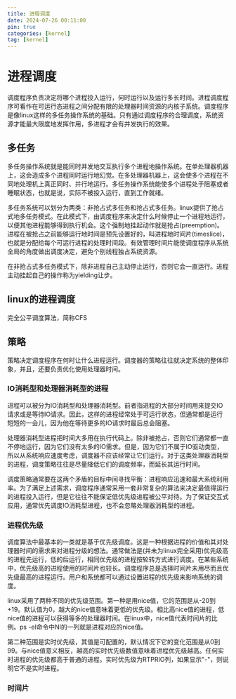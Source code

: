 ```yaml
---
title: 进程调度
date: 2024-07-26 00:11:00
pin: true
categories: [kernel]
tag: [kernel]
---
```


# 进程调度

调度程序负责决定将哪个进程投入运行，何时运行以及运行多长时间。进程调度程序可看作在可运行态进程之间分配有限的处理器时间资源的内核子系统。调度程序是像linux这样的多任务操作系统的基础。只有通过调度程序的合理调度，系统资源才能最大限度地发挥作用，多进程才会有并发执行的效果。

## 多任务

多任务操作系统就是能同时并发地交互执行多个进程地操作系统。在单处理器机器上，这会造成多个进程同时运行地幻觉。在多处理器机器上，这会使多个进程在不同地处理机上真正同时、并行地运行。多任务操作系统能使多个进程处于阻塞或者睡眠状态，也就是说，实际不被投入运行，直到工作就绪。

多任务系统可以划分为两类：非抢占式多任务和抢占式多任务。linux提供了抢占式地多任务模式。在此模式下，由调度程序来决定什么时候停止一个进程地运行，以便其他进程能够得到执行机会。这个强制地挂起动作就是抢占(preemption)。进程在被抢占之前能够运行地时间是预先设置好的，叫进程地时间片(timeslice)，也就是分配给每个可运行进程的处理时间段。有效管理时间片能使调度程序从系统全局的角度做出调度决定，避免个别线程独占系统资源。

在非抢占式多任务模式下，除非进程自己主动停止运行，否则它会一直运行。进程主动挂起自己的操作称为yielding让步。

## linux的进程调度

完全公平调度算法，简称CFS

## 策略

策略决定调度程序在何时让什么进程运行。调度器的策略往往就决定系统的整体印象，并且，还要负责优化使用处理器时间。

### IO消耗型和处理器消耗型的进程

进程可以被分为IO消耗型和处理器消耗型。前者指进程的大部分时间用来提交IO请求或是等待IO请求。因此，这样的进程经常处于可运行状态，但通常都是运行短短的一会儿，因为他在等待更多的IO请求时最后总会阻塞。

处理器消耗型进程把时间大多用在执行代码上。除非被抢占，否则它们通常都一直不停地运行，因为它们没有太多的IO需求。但是，因为它们不属于IO驱动类型，所以从系统响应速度考虑，调度器不应该经常让它们运行。对于这类处理器消耗型的进程，调度策略往往是尽量降低它们的调度频率，而延长其运行时间。

调度策略通常要在这两个矛盾的目标中间寻找平衡：进程响应迅速和最大系统利用率。为了满足上述需求，调度程序通常采用一套非常复杂的算法来决定最值得运行的进程投入运行，但是它往往不能保证低优先级进程被公平对待。为了保证交互式应用，通常优先调度IO消耗型进程，也不会忽略处理器消耗型的进程。

### 进程优先级

调度算法中最基本的一类就是基于优先级调度。这是一种根据进程的价值和其对处理器时间的需求来对进程分级的想法。通常做法是(并未为linux完全采用)优先级高的进程先运行，低的后运行，相同优先级的进程按轮转方式进行调度。在某些系统中，优先级高的进程使用的时间片也较长。调度程序总是选择时间片未用尽而且优先级最高的进程运行。用户和系统都可以通过设置进程的优先级来影响系统的调度。

linux采用了两种不同的优先级范围。第一种是用nice值，它的范围是从-20到+19。默认值为0，越大的nice值意味着更低的优先级。相比高nice值的进程，低nice值的进程可以获得等多的处理器时间。在linux中，nice值代表时间片的比例。ps -el命令中NI的一列就是进程对应的nice值。

第二种范围是实时优先级，其值是可配置的，默认情况下它的变化范围是从0到99。与nice值意义相反，越高的实时优先级数值意味着进程优先级越高。任何实时进程的优先级都高于普通的进程。实时优先级为RTPRIO列，如果显示"-"，则说明它不是实时进程。

### 时间片


